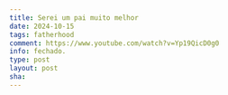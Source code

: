 ```yaml
---
title: Serei um pai muito melhor
date: 2024-10-15
tags: fatherhood
comment: https://www.youtube.com/watch?v=Yp19QicD0g0
info: fechado.
type: post
layout: post
sha: 
---
```

<source src="https://cdn.jsdelivr.net/gh/ib-bsb-br/ib-bsb-br.github.io@main/assets/Serei-Um-Pai-Muito-Melhor.mp4" type="video/mp4"></video>
